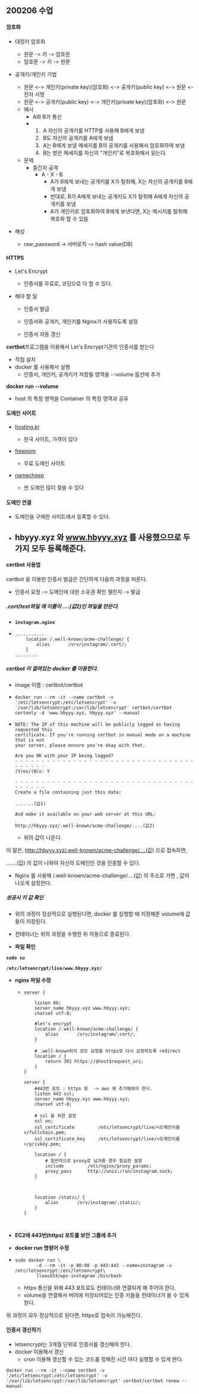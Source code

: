 ## 200206 수업



#### 암호화

- 대칭키 암호화
  - 원문	->	키	->	암호문
  - 암호문     ->    키    ->    원문

- 공개키/개인키 기법
  - 원문	<->	개인키(private key)(암호화)	<->	공개키(public key)	<->	원문	<- 전자 서명
  - 원문	<->	공개키(public key)	<->	개인키(private key)(암호화)	<->	원문
  - 예시
    - A와 B가 통신
    - 1. ​	A 자신의 공개키를 HTTP를 사용해 B에게 보냄
      2. ​    B도 자신의 공개키를 A에게 보냄
      3. ​    A는 B에게 보낼 메세지를 B의 공개키를 사용해서 암호화하여 보냄
      4. ​    B는 벋은 메세지를 자신의 "개인키"로 복호화해서 읽는다.
  - 문제
    - 중간자 공격
      - A	-	X	-	B
        - A가 B에게 보내는 공개키를 X가 탈취해, X는 자신의 공개키를 B에게 보냄
        - 반대로, B가 A에게 보내는 공개키도 X가 탈취해 A에게 자신의 공개키를 보냄
        - A가 개인키로 암호화하여 B에게 보낸다면, X는 메시지를 탈취해 복호화 할 수 있음



- 해싱
  - raw_password	->	서버로직	->	hash value(DB)



#### HTTPS

- Let's Encrypt

  -  인증서를 무료로, 코딩으로 다 할 수 있다.

- 해야 할 일

  - 인증서 발급

  - 인증서와 공개키, 개인키를 Nginx가 사용하도록 설정

  - 인증서 자동 갱신

**certbot**프로그램을  이용해서 Let's Encrypt기관의 인증서를 받는다

- 직접 설치
- docker 를 사용해서 실행
  - 인증서, 개인키, 공개키가 저장될 영역을 --volume 옵션에 추가



**docker run --volume**

- host 의 특정 영역을 Container 의 특정 영역과 공유



#### 도메인 사이트

- [hosting.kr](https://www.hosting.kr/)
  - 한국 사이트, 가격이 있다
- [freenom](https://my.freenom.com/)
  - 무료 도메인 사이트

- [namecheep]([namecheep])
  - 싼 도메인 많이 찾을 수 있다



#### 도메인 연결

- 도메인을 구매한 사이트에서 등록할 수 있다.
- hbyyy.xyz 와 www.hbyyy.xyz 를 사용했으므로 두가지 모두 등록해준다.
  - 



#### certbot 사용법

certbot 을 이용한 인증서 발급은 간단하게 다음의 과정을 따른다.

- 인증서 요청 -> 도메인에 대한 소유권 확인 챌린지 -> 발급



##### **.cert/text파일** 에 이름이 ....(값2)인 파일을 만든다.

- **`instagram.nginx`**

- ```nginx
  ...........
      location /.well-known/acme-challenge/ {
          alias       /srv/instagram/.cert/;
      }
  .........
  ```



##### **certbot 이 깔려있는 docker 를 이용한다.**

- image 이름 : certbot/certbot

- ```shell
  docker run --rm -it --name certbot -v '/etc/letsencrypt:/etc/letsencrypt' -v '/var/lib/letsencrypt:/var/lib/letsencrypt' certbot/certbot certonly -d 'www.hbyyy.xyz, hbyyy.xyz' --manual
  ```

- ```shell
  NOTE: The IP of this machine will be publicly logged as having requested this
  certificate. If you're running certbot in manual mode on a machine that is not
  your server, please ensure you're okay with that.
  
  Are you OK with your IP being logged?
  - - - - - - - - - - - - - - - - - - - - - - - - - - - - - - - - - - - - - - - -
  (Y)es/(N)o: Y
  
  - - - - - - - - - - - - - - - - - - - - - - - - - - - - - - - - - - - - - - - -
  Create a file containing just this data:
  
  .......(값1)
  
  And make it available on your web server at this URL:
  
  http://hbyyy.xyz/.well-known/acme-challenge/....(값2)
  
  ```

  - 위의 값이 나온다.



이 말은, http://hbyyy.xyz/.well-known/acme-challenge/....(값) 으로 접속하면,

.......(값) 의 값이 나와야 자신의 도메인인 것을 인증할 수 있다.

- Nginx 를 사용해 /.well-known/acme-challenge/....(값) 의 주소로 가면 , 값이 나오게 설정한다.

##### **성공시 키 값 확인**

- 위의 과정이 정상적으로 실행된다면, docker 를 실행할 때 지정해준 volume에 값들이 저장된다.

- 컨테이너는 위의 과정을 수행한 뒤 자동으로 종료된다.

  

- **파일 확인**

**`sudo su`**

**`/etc/letsencrypt/live/www.hbyyy.xyz/`**

- **nginx 파일 수정**

  - ```nginx
    server {
    
        listen 80;
        server_name hbyyy.xyz www.hbyyy.xyz;
        charset utf-8;
    
        #let's encrypt
        location /.well-known/acme-challenge/ {
            alias       /srv/instagram/.cert/;
        }
    
        # .well-known외의 모든 요청을 https로 다시 요청하도록 redirect
        location / {
            return 301 https://$host$request_uri;
        }
    }
    
    server {
        #443번 포트 : https 용  -> aws 에 추가해줘야 한다.
        listen 443 ssl;
        server_name hbyyy.xyz www.hbyyy.xyz;
        charset utf-8;
    	
        # ssl 을 위한 설정
        ssl on;
        ssl_certificate         /etc/letsencrypt/live/<도메인이름>/fullchain.pem;
        ssl_certificate_key     /etc/letsencrypt/live/<도메인이름>/privkey.pem;
    
        location / {
            # 일반적으로 proxy로 넘겨줄 경우 필요한 설정
            include         /etc/nginx/proxy_params;
            proxy_pass      http://unix:/run/instagram.sock;
        }
    
    
    
        location /static/ {
            alias       /srv/instagram/.static/;
        }
    }
    
    
    
    ```

- **EC2에  443번(https) 포트를 보안 그룹에 추가**

- **docker run 명령어 수정**

- ```
  sudo docker run \
          -d --rm -it -p 80:80 -p 443:443 --name=instagram -v /etc/letsencrypt:/etc/letsencrypt\
          lloasd33/wps-instagram /bin/bash
  ```

  - https 통신을 위해 443 포트로도 컨테이너와 연결되게 해 주어야 한다.
  -  volume을 연결해서 버어에 저장되어있는 인증 키들을 컨테이너가 쓸 수 있게 한다.



위 과정이 모두 정상적으로 된다면, https로 접속이 가능해진다.



#### 인증서 갱신하기

- letsencrypt는 3개월 단위로 인증서를 갱신해야 한다.
- docker 이용해서 갱신
  - cron 이용해 갱신할 수 있는 코드를 정해진 시간 마다 실행할 수 있게 한다.

```shell
docker run --rm -it --name certbot -v '/etc/letsencrypt:/etc/letsencrypt' -v '/var/lib/letsencrypt:/var/lib/letsencrypt' certbot/certbot renew --manual

```

